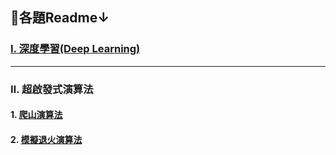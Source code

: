 ## 🔵各題Readme↓

### [Ⅰ. 深度學習(Deep Learning)](https://github.com/lanac0911/deepLearning/blob/main/DL/readme.md)
---
### Ⅱ. 超啟發式演算法
  #### 1. [爬山演算法](https://github.com/lanac0911/deepLearning/blob/main/Knapsack/readme.md)
  #### 2. [模擬退火演算法](https://github.com/lanac0911/deepLearning/blob/main/Knapsack/readme2.md)



